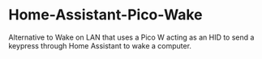 # Home-Assistant-Pico-Wake
Alternative to Wake on LAN that uses a Pico W acting as an HID to send a keypress through Home Assistant to wake a computer.
